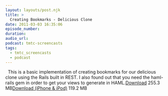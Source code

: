 ```yaml
---
layout: layouts/post.njk
title: >
  Creating Bookmarks - Delicious Clone
date: 2011-03-03 16:35:06
episode_number:
duration:
audio_url:
podcast: tmtc-screencasts
tags:
  - tmtc_screencasts
  - podcast
---
```


&nbsp; This is a basic implementation of creating bookmarks for our delicious clone using the Rails built in REST. I also found out that you need the haml-rails gem in order to get your views to generate in HAML.[Download](https://traffic.libsyn.com/tmtc/CreatingBookmarks.m4v) 255.3 MB[Download (iPhone & iPod)](https://traffic.libsyn.com/tmtc/CreatingBookmarksiPhone.m4v) 119.2 MB
